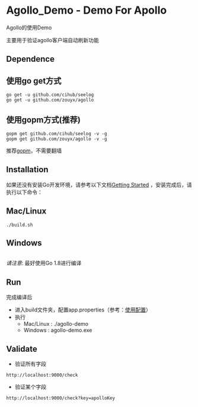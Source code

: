 Agollo_Demo - Demo For Apollo
================

Agollo的使用Demo

主要用于验证agollo客户端自动刷新功能

Dependence
------------

## 使用go get方式

```
go get -u github.com/cihub/seelog
go get -u github.com/zouyx/agollo
```

## 使用gopm方式(推荐)

```
gopm get github.com/cihub/seelog -v -g
gopm get github.com/zouyx/agollo -v -g
```

推荐[gopm](https://github.com/gpmgo/gopm)，不需要翻墙

Installation
------------

如果还没有安装Go开发环境，请参考以下文档[Getting Started](http://golang.org/doc/install.html) ，安装完成后，请执行以下命令：

## Mac/Linux

``` shell
./build.sh
```

## Windows

``` shell
```

*请注意*: 最好使用Go 1.8进行编译

Run
------------
完成编译后

- 进入build文件夹，配置app.properties（参考：[使用配置](https://github.com/zouyx/agollo/wiki/使用指南)）
- 执行
  - Mac/Linux : ./agollo-demo
  - Windows : agollo-demo.exe
  

Validate
------------

- 验证所有字段

```
http://localhost:9000/check
```

- 验证某个字段

```
http://localhost:9000/check?key=apolloKey
```
